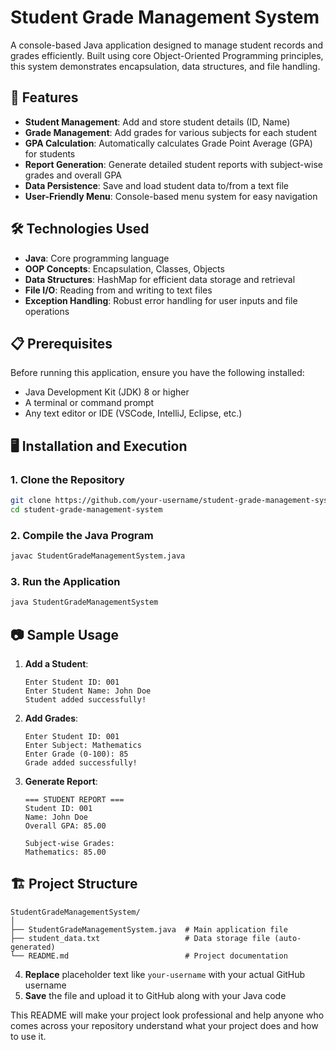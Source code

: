 # Student Grade Management System

A console-based Java application designed to manage student records and grades efficiently. Built using core Object-Oriented Programming principles, this system demonstrates encapsulation, data structures, and file handling.

## 🚀 Features

- **Student Management**: Add and store student details (ID, Name)
- **Grade Management**: Add grades for various subjects for each student
- **GPA Calculation**: Automatically calculates Grade Point Average (GPA) for students
- **Report Generation**: Generate detailed student reports with subject-wise grades and overall GPA
- **Data Persistence**: Save and load student data to/from a text file
- **User-Friendly Menu**: Console-based menu system for easy navigation

## 🛠️ Technologies Used

- **Java**: Core programming language
- **OOP Concepts**: Encapsulation, Classes, Objects
- **Data Structures**: HashMap for efficient data storage and retrieval
- **File I/O**: Reading from and writing to text files
- **Exception Handling**: Robust error handling for user inputs and file operations

## 📋 Prerequisites

Before running this application, ensure you have the following installed:

- Java Development Kit (JDK) 8 or higher
- A terminal or command prompt
- Any text editor or IDE (VSCode, IntelliJ, Eclipse, etc.)

## 🖥️ Installation and Execution

### 1. Clone the Repository
```bash
git clone https://github.com/your-username/student-grade-management-system.git
cd student-grade-management-system
```

### 2. Compile the Java Program
```bash
javac StudentGradeManagementSystem.java
```

### 3. Run the Application
```bash
java StudentGradeManagementSystem
```

## 📷 Sample Usage

1. **Add a Student**:
   ```
   Enter Student ID: 001
   Enter Student Name: John Doe
   Student added successfully!
   ```

2. **Add Grades**:
   ```
   Enter Student ID: 001
   Enter Subject: Mathematics
   Enter Grade (0-100): 85
   Grade added successfully!
   ```

3. **Generate Report**:
   ```
   === STUDENT REPORT ===
   Student ID: 001
   Name: John Doe
   Overall GPA: 85.00
   
   Subject-wise Grades:
   Mathematics: 85.00
   ```

## 🏗️ Project Structure

```
StudentGradeManagementSystem/
│
├── StudentGradeManagementSystem.java  # Main application file
├── student_data.txt                   # Data storage file (auto-generated)
└── README.md                          # Project documentation
```

4. **Replace** placeholder text like `your-username` with your actual GitHub username
5. **Save** the file and upload it to GitHub along with your Java code

This README will make your project look professional and help anyone who comes across your repository understand what your project does and how to use it.
